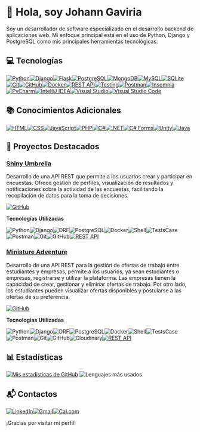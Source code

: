 # 👋 Hola, soy Johann Gaviria

Soy un desarrollador de software especializado en el desarrollo backend de aplicaciones web. Mi enfoque principal está en el uso de Python, Django y PostgreSQL como mis principales herramientas tecnológicas.
      
## 💻 Tecnologías

[![Python](https://img.shields.io/badge/Python-3776AB?style=for-the-badge&logo=python&logoColor=white)](https://www.python.org/doc/)[![Django](https://img.shields.io/badge/Django-092E20?style=for-the-badge&logo=django&logoColor=white)](https://docs.djangoproject.com/en/5.0/)[![Flask](https://img.shields.io/badge/Flask-000000?style=for-the-badge&logo=flask&logoColor=white)](https://flask.palletsprojects.com/en/3.0.x/)[![PostgreSQL](https://img.shields.io/badge/PostgreSQL-4169E1?style=for-the-badge&logo=postgresql&logoColor=white)](https://www.postgresql.org/docs/)[![MongoDB](https://img.shields.io/badge/MongoDB-47A248?style=for-the-badge&logo=mongodb&logoColor=white)](https://docs.mongodb.com/)[![MySQL](https://img.shields.io/badge/MySQL-4479A1?style=for-the-badge&logo=mysql&logoColor=white)](https://dev.mysql.com/doc/)[![SQLite](https://img.shields.io/badge/SQLite-003B57?style=for-the-badge&logo=sqlite&logoColor=white)](https://www.sqlite.org/docs.html)[![Git](https://img.shields.io/badge/Git-F05032?style=for-the-badge&logo=git&logoColor=white)](https://git-scm.com/doc)[![GitHub](https://img.shields.io/badge/GitHub-181717?style=for-the-badge&logo=github&logoColor=white)](https://docs.github.com/)[![Docker](https://img.shields.io/badge/Docker-2496ED?style=for-the-badge&logo=docker&logoColor=white)](https://www.docker.com/)[![REST API](https://img.shields.io/badge/REST_API-005571?style=for-the-badge&logo=api&logoColor=white)](https://restfulapi.net/)[![Testing](https://img.shields.io/badge/Testing-FF6347?style=for-the-badge&logo=pytest&logoColor=white)](https://pytest.org/)[![Postman](https://img.shields.io/badge/Postman-FF6C37?style=for-the-badge&logo=postman&logoColor=white)](https://www.postman.com/)[![Insomnia](https://img.shields.io/badge/Insomnia-5849BE?style=for-the-badge&logo=insomnia&logoColor=white)](https://insomnia.rest/)[![PyCharm](https://img.shields.io/badge/PyCharm-000000?style=for-the-badge&logo=pycharm&logoColor=white)](https://www.jetbrains.com/pycharm/)[![IntelliJ IDEA](https://img.shields.io/badge/IntelliJ_IDEA-000000?style=for-the-badge&logo=intellij-idea&logoColor=white)](https://www.jetbrains.com/idea/)[![Visual Studio](https://img.shields.io/badge/Visual_Studio-5C2D91?style=for-the-badge&logo=visual-studio&logoColor=white)](https://visualstudio.microsoft.com/)[![Visual Studio Code](https://img.shields.io/badge/Visual_Studio_Code-007ACC?style=for-the-badge&logo=visual-studio-code&logoColor=white)](https://code.visualstudio.com/)

## 📚 Conocimientos Adicionales

[![HTML](https://img.shields.io/badge/HTML5-E34F26?style=for-the-badge&logo=html5&logoColor=white)](https://developer.mozilla.org/es/docs/Web/HTML)[![CSS](https://img.shields.io/badge/CSS3-1572B6?style=for-the-badge&logo=css3&logoColor=white)](https://developer.mozilla.org/es/docs/Web/CSS)[![JavaScript](https://img.shields.io/badge/JavaScript-F7DF1E?style=for-the-badge&logo=javascript&logoColor=black)](https://developer.mozilla.org/es/docs/Web/JavaScript)[![PHP](https://img.shields.io/badge/PHP-777BB4?style=for-the-badge&logo=php&logoColor=white)](https://www.php.net/docs.php)[![C#](https://img.shields.io/badge/C%23-239120?style=for-the-badge&logo=c-sharp&logoColor=white)](https://learn.microsoft.com/en-us/dotnet/csharp/)[![.NET](https://img.shields.io/badge/.NET-512BD4?style=for-the-badge&logo=.net&logoColor=white)](https://dotnet.microsoft.com/)[![C# Forms](https://img.shields.io/badge/C%23%20Forms-239120?style=for-the-badge&logo=c-sharp&logoColor=white)](https://docs.microsoft.com/en-us/dotnet/desktop/winforms/?view=netdesktop-5.0)[![Unity](https://img.shields.io/badge/Unity-000000?style=for-the-badge&logo=unity&logoColor=white)](https://docs.unity.com/)[![Java](https://img.shields.io/badge/Java-red?style=for-the-badge&logo=java&logoColor=white)](https://docs.oracle.com/en/java/)

## 🚀 Proyectos Destacados

### [Shiny Umbrella](https://github.com/JohannGaviria/shiny-umbrella)

Desarrollo de una API REST que permite a los usuarios crear y participar en encuestas. Ofrece gestión de perfiles, visualización de resultados y notificaciones sobre la actividad de las encuestas, facilitando la recopilación de datos para la toma de decisiones.

[![GitHub](https://img.shields.io/badge/GitHub-181717?style=for-the-badge&logo=github&logoColor=white)](https://github.com/JohannGaviria/shiny-umbrella)

**Tecnologías Utilizadas**

![Python](https://img.shields.io/badge/Python-3776AB?style=for-the-badge&logo=python&logoColor=white)![Django](https://img.shields.io/badge/Django-092E20?style=for-the-badge&logo=django&logoColor=white)![DRF](https://img.shields.io/badge/DRF-000000?style=for-the-badge&logo=django&logoColor=white)![PostgreSQL](https://img.shields.io/badge/PostgreSQL-4169E1?style=for-the-badge&logo=postgresql&logoColor=white)![Docker](https://img.shields.io/badge/Docker-2496ED?style=for-the-badge&logo=docker&logoColor=white)![Shell](https://img.shields.io/badge/Shell-4EAA25?style=for-the-badge&logo=gnubash&logoColor=white)![TestsCase](https://img.shields.io/badge/TestsCase-000000?style=for-the-badge&logo=jest&logoColor=white)![Postman](https://img.shields.io/badge/Postman-FF6C37?style=for-the-badge&logo=postman&logoColor=white)![Git](https://img.shields.io/badge/Git-F05032?style=for-the-badge&logo=git&logoColor=white)![GitHub](https://img.shields.io/badge/GitHub-181717?style=for-the-badge&logo=github&logoColor=white)[![REST API](https://img.shields.io/badge/REST_API-005571?style=for-the-badge&logo=api&logoColor=white)](https://restfulapi.net/)

### [Miniature Adventure](https://github.com/JohannGaviria/miniature-adventure)

Desarrollo de una API REST para la gestión de ofertas de trabajo entre estudiantes y empresas, permite a los usuarios, ya sean estudiantes o empresas, registrarse y utilizar la plataforma. Las empresas tienen la capacidad de crear, gestionar y eliminar ofertas de trabajo. Por otro lado, los estudiantes pueden visualizar ofertas disponibles y postularse a las ofertas de su preferencia.

[![GitHub](https://img.shields.io/badge/GitHub-181717?style=for-the-badge&logo=github&logoColor=white)](https://github.com/JohannGaviria/miniature-adventure)

**Tecnologias Utilizadas**

![Python](https://img.shields.io/badge/Python-3776AB?style=for-the-badge&logo=python&logoColor=white)![Django](https://img.shields.io/badge/Django-092E20?style=for-the-badge&logo=django&logoColor=white)![DRF](https://img.shields.io/badge/DRF-000000?style=for-the-badge&logo=django&logoColor=white)![PostgreSQL](https://img.shields.io/badge/PostgreSQL-4169E1?style=for-the-badge&logo=postgresql&logoColor=white)![Docker](https://img.shields.io/badge/Docker-2496ED?style=for-the-badge&logo=docker&logoColor=white)![Shell](https://img.shields.io/badge/Shell-4EAA25?style=for-the-badge&logo=gnubash&logoColor=white)![TestsCase](https://img.shields.io/badge/TestsCase-000000?style=for-the-badge&logo=jest&logoColor=white)![Postman](https://img.shields.io/badge/Postman-FF6C37?style=for-the-badge&logo=postman&logoColor=white)![Git](https://img.shields.io/badge/Git-F05032?style=for-the-badge&logo=git&logoColor=white)![GitHub](https://img.shields.io/badge/GitHub-181717?style=for-the-badge&logo=github&logoColor=white)![Cloudinary](https://img.shields.io/badge/Cloudinary-3448C5?style=for-the-badge&logo=cloudinary&logoColor=white)[![REST API](https://img.shields.io/badge/REST_API-005571?style=for-the-badge&logo=api&logoColor=white)](https://restfulapi.net/)


## 📊 Estadísticas

[![Mis estadísticas de GitHub](https://github-readme-stats.vercel.app/api?username=JohannGaviria&show_icons=true&theme=dark)](https://github.com/JohannGaviria)
![Lenguajes más usados](https://github-readme-stats.vercel.app/api/top-langs/?username=JohannGaviria&layout=compact&theme=dark)

## 📬 Contactos

[![LinkedIn](https://img.shields.io/badge/LinkedIn-0077B5?style=for-the-badge&logo=linkedin&logoColor=white)](https://www.linkedin.com/in/johanngaviria)[![Gmail](https://img.shields.io/badge/Gmail:_johannmgr@gmail.com-D14836?style=for-the-badge&logo=gmail&logoColor=white)](https://mail.google.com/)[![Cal.com](https://img.shields.io/badge/Cal.com-000000?style=for-the-badge&logo=cal.com&logoColor=white)](https://cal.com/johanngaviria/15min)

¡Gracias por visitar mi perfil!

